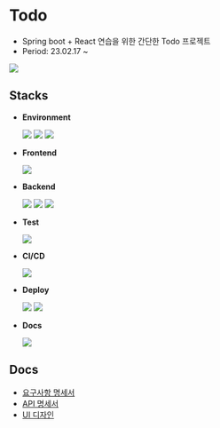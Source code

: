 # Todo
- Spring boot + React 연습을 위한 간단한 Todo 프로젝트
- Period: 23.02.17 ~

<a href="https://jeweled-kettledrum-b89.notion.site/Project-Todo-60407df50c0e4c8f983e4351f1dd3a36" target="_blank"><img src="https://img.shields.io/badge/Todo-9999FF?style=for-the-badge&logo=Notion&logoColor=white"></a>

## Stacks
- <strong>Environment</strong>

   <img src="https://img.shields.io/badge/IntelliJ IDEA-000000?style=for-the-badge&logo=IntelliJ IDEA&logoColor=white">
   <img src="https://img.shields.io/badge/Visual Studio Code-007ACC?style=for-the-badge&logo=Visual Studio Code&logoColor=white">
   <img src="https://img.shields.io/badge/GitKraken-179287?style=for-the-badge&logo=GitKraken&logoColor=white">

- <strong>Frontend</strong>

    <img src="https://img.shields.io/badge/React-61DAFB?style=for-the-badge&logo=React&logoColor=black">

- <strong>Backend</strong>

    <img src="https://img.shields.io/badge/Spring-6DB33F?style=for-the-badge&logo=Spring&logoColor=white">
    <img src="https://img.shields.io/badge/Spring Boot-6DB33F?style=for-the-badge&logo=Spring Boot&logoColor=white">
    <img src="https://img.shields.io/badge/MariaDB-003545?style=for-the-badge&logo=MariaDB&logoColor=white">

- <strong>Test</strong>

    <img src="https://img.shields.io/badge/JUnit5-25A162?style=for-the-badge&logo=JUnit5&logoColor=white">

- <strong>CI/CD</strong>

    <img src="https://img.shields.io/badge/GitHub Actions-2088FF?style=for-the-badge&logo=GitHub Actions&logoColor=white">

- <strong>Deploy</strong>

    <img src="https://img.shields.io/badge/Amazon EC2-FF9900?style=for-the-badge&logo=Amazon EC2&logoColor=white">
    <img src="https://img.shields.io/badge/Amazon RDS-527FFF?style=for-the-badge&logo=Amazon RDS&logoColor=white">

- <strong>Docs</strong>

    <img src="https://img.shields.io/badge/Notion-000000?style=for-the-badge&logo=Notion&logoColor=white">

## Docs
- [요구사항 명세서](https://jeweled-kettledrum-b89.notion.site/dd5201c3c7664ccc82566e3552a2f5aa)
- [API 명세서](https://jeweled-kettledrum-b89.notion.site/API-1d541d0eb3b84f7ea39b58f7c2788205)
- [UI 디자인](https://jeweled-kettledrum-b89.notion.site/UI-79e8b1ce1b014e48995d4b32381a3120)